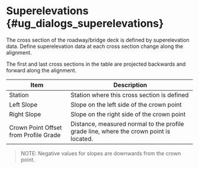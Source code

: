 Superelevations {#ug_dialogs_superelevations}
==============================================
The cross section of the roadway/bridge deck is defined by superelevation data. Define superelevation data at each cross section change along the alignment.

The first and last cross sections in the table are projected backwards and forward along the alignment.

Item | Description
-----|---------------
Station | Station where this cross section is defined
Left Slope | Slope on the left side of the crown point
Right Slope | Slope on the right side of the crown point
Crown Point Offset from Profile Grade | Distance, measured normal to the profile grade line, where the crown point is located.

> NOTE: Negative values for slopes are downwards from the crown point.
